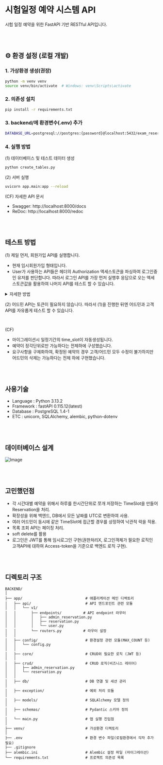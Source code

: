 # 시험일정 예약 시스템 API
시험 일정 예약을 위한 FastAPI 기반 RESTful API입니다.

</br></br>

## ⚙️ 환경 설정 (로컬 개발)

### 1. 가상환경 생성(권장)
```bash
python -m venv venv
source venv/bin/activate  # Windows: venv\Scripts\activate
```

### 2. 의존성 설치
```bash
pip install -r requirements.txt
```

### 3. backend/에 환경변수(.env) 추가
```bash
DATABASE_URL=postgresql://postgres:{password}@localhost:5432/exam_reservation  # 로컬 DB URL
```

### 4. 실행 방법
(1) 데이터베이스 및 테스트 데이터 생성
```bash
python create_tables.py  
```

(2) 서버 실행
```bash
uvicorn app.main:app --reload
```

(CF) 자세한 API 문서
- Swagger: http://localhost:8000/docs
- ReDoc: http://localhost:8000/redoc

</br></br>

## 테스트 방법
(1) 제일 먼저, 회원가입 API를 실행합니다.
- 현재 임시회원가입 형태입니다.
- User가 사용하는 API들은 헤더의 Authorization 액세스토큰을 파싱하여 로그인중인 유저를 판단합니다. 따라서 로그인 API를 가장 먼저 실행후 응답으로 오는 액세스토큰값을 활용하여 나머지 API를 테스트 할 수 있습니다.

<details>
  <summary>자세한 방법</summary>
  
  ![image](https://github.com/user-attachments/assets/e8cd4fdf-7129-4ed2-918d-c56f55eb8b3f)
  
  </br>
  위와같이 회원가입API 실행의 응답으로 access-token을 획득합니다.
  </br></br>

  ![Image](https://github.com/user-attachments/assets/3941af99-8ff0-4c1f-94b2-8f34cb1b8da4)
  
  </br>
  획득한 토큰값을 요청헤더에 포함하여 유저API를 사용할 수 있습니다.

</details>

(2) 어드민 API는 토큰이 필요하지 않습니다. 따라서 (1)을 진행한 뒤엔 어드민과 고객 API를 자유롭게 테스트 할 수 있습니다.

</br>

(CF)
- 마이그레이션시 일정기간의 time_slot이 자동생성됩니다.
- 예약이 정각단위로만 가능하다는 전제하에 구성했습니다.
- 요구사항을 구체화하여, 확정된 예약의 경우 고객/어드민 모두 수정이 불가하지만 어드민의 삭제는 가능하다는 전제 하에 구현했습니다.


</br></br>

## 사용기술
- Language : Python 3.13.2
- Framework : fastAPI 0.115.12(latest)
- Database : PostgreSQL 1.4-1
- ETC : unicorn, SQLAlchemy, alembic, python-dotenv

</br></br>

## 데이터베이스 설계
![Image](https://github.com/user-attachments/assets/6229808f-1bc0-439b-b23f-b831100fb169)

</br></br>

## 고민했던점
- 각 시간대별 예약을 위해서 하루를 한시간단위로 쪼개 저장하는 TimeSlot을 만들어 Reservation을 처리.
- 확장성을 위해 백엔드, DB에서 모든 날짜를 UTC로 변환하여 사용.
- 여러 어드민이 동시에 같은 TimeSlot에 접근할 경우를 상정하여 낙관적 락을 적용.
- 목록 조회 API는 페이징 처리.
- soft delete를 활용
- 로그인은 JWT를 통해 임시로그인 구현(권한처리X, 로그인객체가 필요한 로직인 고객API에 대하여 Access-token을 기준으로 백엔드 로직 구현).

</br></br>

## 디렉토리 구조
```
BACKEND/
│
├── app/                             # 애플리케이션 메인 디렉토리
│   ├── api/                         # API 엔드포인트 관련 모듈
│   │   └── v1/                      
│   │       ├── endpoints/          # API endpoint 라우터
│   │       │   ├── admin_reservation.py
│   │       │   ├── reservation.py
│   │       │   └── user.py
│   │       └── routers.py          # 라우터 설정
│   │
│   ├── config/                      # 환경설정 관련 모듈(MAX_COUNT 등)
│   │   └── config.py
│   │
│   ├── core/                        # CRUD외 필요한 로직 (JWT 등)
│   │
│   ├── crud/                        # CRUD 로직(비즈니스 레이어)
│   │   ├── admin_reservation.py
│   │   └── reservation.py
│   │
│   ├── db/                          # DB 연결 및 세션 관리
│
│   ├── exception/                   # 예외 처리 모듈
│
│   ├── models/                      # SQLAlchemy 모델 정의
│
│   ├── schemas/                     # Pydantic 스키마 정의
│
│   └── main.py                      # 앱 실행 진입점
│
├── venv/                            # 가상환경 디렉토리
│
├── .env                             # 환경 변수 파일(로컬환경에서 각자 추가 필요)
├── .gitignore                       
├── alembic.ini                      # Alembic 설정 파일 (마이그레이션)
└── requirements.txt                 # 프로젝트 의존성 목록
```




